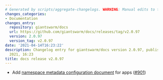 ```yaml
---
# Generated by scripts/aggregate-changelogs. WARNING: Manual edits to this files will be overwritten.
changes_categories:
- Documentation
changes_entry:
  repository: giantswarm/docs
  url: https://github.com/giantswarm/docs/releases/tag/v2.0.97
  version: 2.0.97
  version_tag: v2.0.97
date: '2021-04-14T16:23:22'
description: Changelog entry for giantswarm/docs version 2.0.97, published on 14 April
  2021, 16:23
title: docs release v2.0.97
---
```


- Add [namespace metadata configuration document](https://docs.giantswarm.io/app-platform/namespace-configuration/) for apps ([#901](https://github.com/giantswarm/docs/pull/901))
